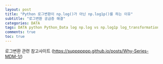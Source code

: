 ```yaml
---  
layout: post  
title: "Python 로그변환이 np.log()가 아닌 np.log1p()를 하는 이유"
subtitle: "로그변환 궁금증 해결"  
categories: DATA
tags: DATA python Python_Data log np.log vs np.log1p log_transformation
comments: true
toc: true
---  
```


로그변환 관련 참고사이트 (https://suppppppp.github.io/posts/Why-Series-MDM-1/)
